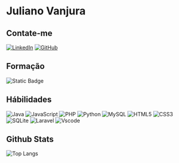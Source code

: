 # Juliano Vanjura

## Contate-me
[![LinkedIn](https://img.shields.io/badge/LinkedIn-1976d2?style=for-the-badge&logo=linkedin&logoColor=white)](https://www.linkedin.com/in/juliano-vanjura-04a182104/) [![GitHub](https://img.shields.io/badge/GitHub-1976d2?style=for-the-badge&logo=github&logoColor=white)](https://github.com/JulianoVanjura)

## Formação
![Static Badge](https://img.shields.io/badge/An%C3%A1lise%20e%20Desenvolvimento%20de%20Sistemas%20%7C%20Univale%20Ivaipor%C3%A3%20-%20Faculdades%20Integradas%20do%20Vale%20do%20Iva%C3%AD%20-%202017%20a%202019?logoColor=blue&labelColor=blue&color=blue)



## Hábilidades
![Java](https://img.shields.io/badge/java-1976d2.svg?style=for-the-badge&logo=openjdk&logoColor=white) ![JavaScript](https://img.shields.io/badge/JavaScript-1976d2?style=for-the-badge&logo=javascript&logoColor=black) ![PHP](https://img.shields.io/badge/PHP-1976d2?style=for-the-badge&logo=php&logoColor=white) ![Python](https://img.shields.io/badge/python-1976d2?style=for-the-badge&logo=python&logoColor=ffdd54) ![MySQL](https://img.shields.io/badge/MySQL-1976d2?style=for-the-badge&logo=mysql&logoColor=white) 
![HTML5](https://img.shields.io/badge/HTML5-1976d2?style=for-the-badge&logo=html5&logoColor=white) ![CSS3](https://img.shields.io/badge/CSS3-1976d2?style=for-the-badge&logo=css3&logoColor=white) ![SQLite](https://img.shields.io/badge/SQLite-1976d2?style=for-the-badge&logo=sqlite&logoColor=07405E) ![Laravel](https://img.shields.io/badge/laravel-1976d2?style=for-the-badge&logo=laravel&logoColor=white) ![Vscode](https://img.shields.io/badge/Vscode-1976d2?style=for-the-badge&logo=visual-studio-code&logoColor=white)

## Github Stats
![Top Langs](https://github-readme-stats-git-masterrstaa-rickstaa.vercel.app/api/top-langs/?username=JulianoVanjura&bg_color=1976d2&border_color=fff&title_color=fff&text_color=FFF)
